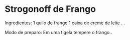 # Strogonoff de Frango

Ingredientes:
1 quilo de frango
1 caixa de creme de leite
.
.

Modo de preparo:
Em uma tigela tempere o frango..